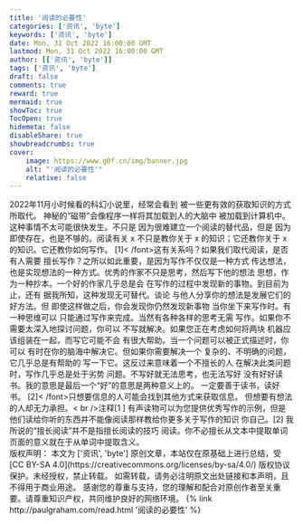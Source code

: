 ```yaml
---
title: '阅读的必要性'
categories: ['资讯', 'byte']
keywords: ['资讯', 'byte']
date: Mon, 31 Oct 2022 16:00:00 GMT
lastmod: Mon, 31 Oct 2022 16:00:00 GMT
author: [['资讯', 'byte']]
tags: ['资讯', 'byte']
draft: false 
comments: true
reward: true 
mermaid: true 
showToc: true 
TocOpen: true 
hidemeta: false 
disableShare: true 
showbreadcrumbs: true 
cover:
    image: https://www.g0f.cn/img/banner.jpg
    alt: "'阅读的必要性'"
    relative: false
---
```


<div>
2022年11月小时候看的科幻小说里，经常会看到
被一些更有效的获取知识的方式所取代。
神秘的“磁带”会像程序一样将其加载到人的大脑中
被加载到计算机中。这种事情不太可能很快发生。不只是
因为很难建立一个阅读的替代品，但是
因为即使存在，也是不够的。阅读有关
x 不只是教你关于 x 的知识；它还教你关于 x 的知识。它还教你如何写作。
[1]&lt; /font&gt;这有关系吗？如果我们取代阅读，是否有人需要
擅长写作？之所以如此重要，是因为写作不仅仅是一种方式
传达想法，也是实现想法的一种方式。优秀的作家不只是思考，然后写下他的想法
思想，作为一种抄本。一个好的作家几乎总是会
在写作的过程中发现新的事物。到目前为止，还有
据我所知，这种发现无可替代。谈论
与他人分享你的想法是发展它们的好方法。但
即使这样做之后，你会发现你仍然发现新事物
当你坐下来写作时。有一种思维可以
只能通过写作来完成。当然有各种各样的思考无需
写作。如果你不需要太深入地探讨问题，你可以
不写就解决。如果您正在考虑如何将两块
机器应该组装在一起，而写它可能不会
有很大帮助。当一个问题可以被正式描述时，你可以
有时在你的脑海中解决它。但如果你需要解决一个
复杂的、不明确的问题，它几乎总是有帮助的
写一下它。这反过来意味着一个不擅长的人
在解决此类问题时，写作几乎总是处于劣势
问题。不写好就无法思考，也无法写好
没有好好读书。我的意思是最后一个“好”的意思是两种意义上的。
一定要善于读书，读好书。
[2]&lt; /font&gt;只想要信息的人可能会找到其他方式来获取信息。
但想要有想法的人却无力承担。&lt; br /&gt;注释[1 ]
有声读物可以为您提供优秀写作的示例，但是
他们读给你听的东西并不能像阅读那样教给你更多关于写作的知识
你自己。[2]
我所说的“擅长阅读”并不是指擅长阅读的技巧
阅读。你不必擅长从文本中提取单词
页面的意义就在于从单词中提取含义。
</div>

<div>
版权声明：
本文为 ['资讯', 'byte'] 原创文章，本站仅在原基础上进行总结，受 [CC BY-SA 4.0](https://creativecommons.org/licenses/by-sa/4.0/) 版权协议保护。未经授权，禁止转载。
如需转载，请务必注明原文出处链接和本声明，且不得用于商业用途。
感谢您的尊重与支持，您的理解和配合对原创作者至关重要。请尊重知识产权，共同维护良好的网络环境。
{% link http://paulgraham.com/read.html '阅读的必要性' %}
</div>

